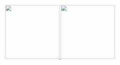 <a href="https://gitlab.com/_pinguX/android_passwordgenerator/-/releases/v2.3.1/downloads/com.pinguX.passwordgenerator-2.3.1-release.apk">
<img src="https://1.gravatar.com/userimage/241120912/574fd3867ac2ab5a747c5a6af61ede62?size=original" width=172>
</a>

<a href="https://github.com/pinguXpingu/android_passwordgenerator/releases/download/v2.3.1/com.pinguX.passwordgenerator-2.3.1-release.apk">
<img src="https://0.gravatar.com/userimage/241120912/23751e1a86c5ddd178d0ee19b4c702f5?size=original" width=172>
</a>
